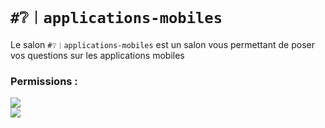 # `#❔︱applications-mobiles`
Le salon `#❔︱applications-mobiles` est un salon vous permettant de poser vos questions sur 
les applications mobiles

### Permissions :
![](https://img.shields.io/badge/Lecture-OUI-green?style=for-the-badge) <br/>
![](https://img.shields.io/badge/Ecriture-OUI-green?style=for-the-badge)
